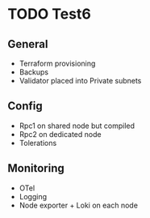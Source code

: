 # TODO Test6

## General

* Terraform provisioning
* Backups
* Validator placed into Private subnets

## Config

* Rpc1 on shared node but compiled
* Rpc2 on dedicated node
* Tolerations

## Monitoring

* OTel
* Logging
* Node exporter + Loki on each node
